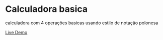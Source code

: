 # Calculadora basica

calculadora com 4 operações basicas usando estilo de notação polonesa

[Live Demo](https://leofalco.github.io/calculadora)